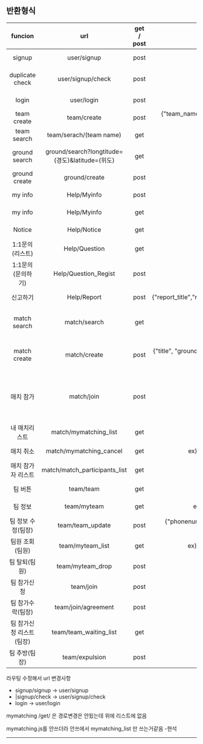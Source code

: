## 반환형식
|funcion|url|get / post|json or ex)|result|
|:--------------------:|:--------------------------------------------:|:---:|:-------------------------------------------------------------------------------------------------:|:--------------------:|
|signup              |user/signup                                  |post|{"id", "pw", "name", "email"}                                                                            |Success : "Success",  fail : (er)|
|duplicate check      |user/signup/check                                     |post|{"id"}                                                                                           |Success : "duplication", fail : "no duplication"|
|login                |user/login                                          |post|{"id","pw"}                                                                                          |Success : "Success", fail : "No find"|
|team create          |team/create                                    |post|{"team_name", "phonenumber", "age_avg", "level", "location", "week", "comment"}                         |Success : 200, fail : 404|
|team search          |team/serach/(team name)                        |get|검색내용 = none or 검색할내용                                                                             |Success : 200, no result : 202, fail : 404|
|ground search        |ground/search?longtitude=(경도)&latitude=(위도) |get|ex) /team/search?longtitude=30&latitude=30                                                                |Success : "Success", no result : : "no find", fail : (err)|                     
|ground create        |ground/create                                  |post|{"id", "name","latitude", "longtitude", "price"}                                                          |Success : "Success", fail : (err)|
|my info              |Help/Myinfo                                    |post|{"mail", "phone","location", "position", "id"}                                                            |Success : "Success", fail : (err)|
|my info              |Help/Myinfo                                    |get |ex)/Help/Myinfo?id=id                                                                                   |Success : "Success", fail : (err)|
|Notice               |Help/Notice                                    |get |ex)/Help/Notice                                                                                         |Success : "Success", fail : (err)|
|1:1문의(리스트)      |Help/Question                                   |get |ex)/Help/Question                                                                                        |Success : 200, fail : 404|
|1:1문의(문의하기)      |Help/Question_Regist                          |post|{"user_id","title","category","content"}                                                                |Success : 200, fail : 404|
|신고하기              |Help/Report                                    |post|{"report_title","report_id","report_category","report_target","report_content"}                          |Success : 200, fail : 404|
|match search         |match/search                                   |get|ex)match/search/text                |Success : "Success",no find:"no find", fail : (err)|
|match create         |match/create                                   |post|{"title", "ground_name", "date", "start_time", "end_time", "cost", "max_user",	"user_id"}                |Success : "Success",time duplicate:"duplicate", fail : (err)|
|매치 참가             |match/join                                     |post|{"user_id",	"match_id"}                                                                                |Success : "Success", full : "full",Already participating : "Already participating", 에러 시 : (err내용)|
|내 매치리스트          |match/mymatching_list                         |get |ex)mymatching_list/sanghun                                                                              |Success : "Success", fail : (err)|
|매치 취소             |match/mymatching_cancel                        |get |ex)mymatching_cancel/?user_id=abs0&match_id=1                                                            |Success : "Success", fail : (err)|
|매치 참가자 리스트     |match/match_participants_list                  |get|ex)match_participants_list/match_id                                                                      |Success : 200, fail : 404|
|팀 버튼               |team/team                                      |get |ex)/team/team?id=send_id                                                                                |Success : 200, fail : 404|
|팀 정보               |team/myteam                                    |get |ex)/team/myteam?team_name=send_teamname                                                                  |Success : 200, fail : 404|
|팀 정보 수정(팀장)    |team/team_update                               |post|{"phonenumber", "age_avg","level", "location", "week", "comment", "team_name"}                          |Success : 200, fail : 404|
|팀원 조회(팀원)       |team/myteam_list                              |get |ex)/team/myteam_list?team_name=send_teamname                                                              |Success : 200, fail : 404|
|팀 탈퇴(팀원)         |team/myteam_drop                                |post|{"id"}                                                                                                  |Success : 200, fail : 404|
|팀 참가신청           |team/join                                       |post|{"user_id","team_name"}                                                                                |Success : 200, fail : 404|
|팀 참가수락(팀장)      |team/join/agreement                           |post|{"user_id","team_name"}                                                                                  |Success : 200, fail : 404|
|팀 참가신청 리스트(팀장)|team/team_waiting_list                        |get  |{"team_name"}                                                                                           |Success : 200, fail : 404|
|팀 추방(팀장)         |team/expulsion                                  |post|{"id"}                                                                                                  |Success : 200, fail : 404|

라우팅 수정해서 url 변경사항

* signup/signup -> user/signup
* |signup/check -> user/signup/check
* login -> user/login

mymatching /get/ 은 경로변경은 안됬는데 위에 리스트에 없음

mymatching.js를 안쓰더라 안쓰에서 mymatching_list 만 쓰는거같음 -현석


---
